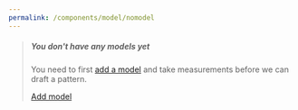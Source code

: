 ```yaml
---
permalink: /components/model/nomodel
---
```

<!-- Start of /components/model/nomodel -->
<div class="container">
<div class="row">
<div class="col-sm-10 offset-sm-1 col-md-8 offset-md-2 mt-2">
<blockquote class="warning">
<h5>You don't have any models yet</h5>
<p>You need to first <a href='#' class="add-model">add a model</a> and take measurements before we can draft a pattern.</p>
<p class="text-center"><a href='#' class="add-model btn btn-outline-danger">Add model</a></p>
</blockquote>
</div>
</div>
</div>
<!-- End of /components/model/nomodel -->

